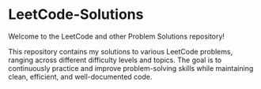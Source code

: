 # LeetCode-Solutions
Welcome to the LeetCode and other Problem Solutions repository!

This repository contains my solutions to various LeetCode problems, ranging across different difficulty levels and topics. 
The goal is to continuously practice and improve problem-solving skills while maintaining clean, efficient, and well-documented code.
